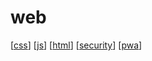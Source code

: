 # web

[[css]]
[[js]]
[[html]]
[[security]]
[[pwa]]

[//begin]: # "Autogenerated link references for markdown compatibility"
[css]: css.md "CSS"
[js]: js.md "Javascript"
[html]: html.md "HTML"
[security]: security.md "Web security"
[pwa]: pwa.md "pwa"
[//end]: # "Autogenerated link references"
